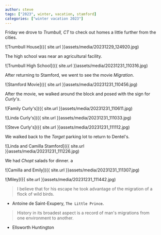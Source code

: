 ```yaml
---
author: steve
tags: ["2023", winter, vacation, stamford]
categories: ["winter vacation 2023"]
---
```

Friday we drove to *Trumbull, CT* to check out homes a little further from the cities.  

![Trumbull House]({{ site.url }}assets/media/20231229_124920.jpg)  

The high school was near an agricultural facility.  

![Trumbull High School]({{ site.url }}assets/media/20231231_110316.jpg)  

After returning to Stamford, we went to see the movie *Migration*.  

![Stamford Movie]({{ site.url }}assets/media/20231231_110456.jpg)  

After the movie, we walked around the block and posed with the sign for *Curly's*.  

![Family Curly's]({{ site.url }}assets/media/20231231_110611.jpg)  

![Linda Curly's]({{ site.url }}assets/media/20231231_111033.jpg)  

![Steve Curly's]({{ site.url }}assets/media/20231231_111112.jpg)  

We walked back to the *Target* parking lot to return to Dentel's.  

![Linda and Camilla Stamford]({{ site.url }}assets/media/20231231_111226.jpg)  

We had *Chopt* salads for dinner.  a

![Camilla and Emily]({{ site.url }}assets/media/20231231_111307.jpg)  

![Miley]({{ site.url }}assets/media/20231231_111442.jpg)  

> I believe that for his escape he took advantage of the migration of a flock of wild birds.  

- Antoine de Saint-Exupery, `The Little Prince`.

> History in its broadest aspect is a record of man's migrations from one environment to another.  

- Ellsworth Huntington
